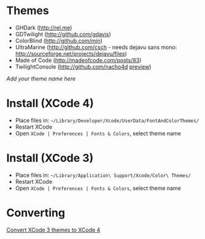# Themes

 * GHDark (http://rel.me)
 * GDTwilight (http://github.com/gdavis)
 * ColorBlind (http://github.com/min)
 * UltraMarine (http://github.com/csch - needs dejavu sans mono: http://sourceforge.net/projects/dejavu/files)
 * Made of Code (http://madeofcode.com/posts/83)
 * TwilightConsole (http://github.com/nacho4d [preview](http://nacho4d-nacho4d.blogspot.com/2012/03/another-twilight-theme-for-xcode.html))

_Add your theme name here_

# Install (XCode 4)

 * Place files in: `~/Library/Developer/Xcode/UserData/FontAndColorThemes/`
 * Restart XCode
 * Open `XCode | Preferences | Fonts & Colors`, select theme name

# Install (XCode 3)

 * Place files in: `~/Library/Application\ Support/Xcode/Color\ Themes/`
 * Restart XCode
 * Open `XCode | Preferences | Fonts & Colors`, select theme name
 
# Converting 

[Convert XCode 3 themes to XCode 4](http://digitalflapjack.com/blog/2011/jan/24/xcodedpthemes/)


